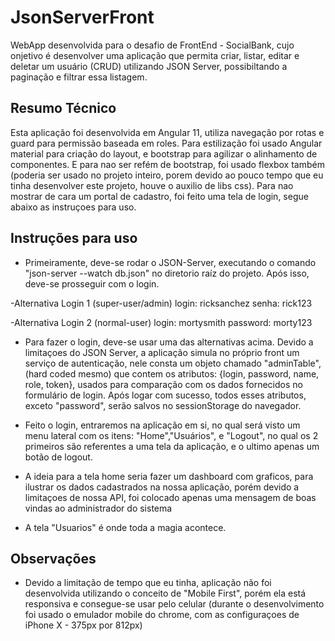 # JsonServerFront

WebApp desenvolvida para o desafio de FrontEnd - SocialBank, cujo onjetivo é desenvolver uma aplicação que permita criar, listar, editar e deletar um usuário (CRUD) utilizando JSON Server, possibiltando a paginação e filtrar essa listagem.

## Resumo Técnico
Esta aplicação foi desenvolvida em Angular 11, utiliza navegação por rotas e guard para permissão baseada em roles. Para estilização foi usado Angular material para criação do layout, e bootstrap para agilizar o alinhamento de componentes. E para nao ser refém de bootstrap, foi usado flexbox também (poderia ser usado no projeto inteiro, porem devido ao pouco tempo que eu tinha desenvolver este projeto, houve o auxilio de libs css).
Para nao mostrar de cara um portal de cadastro, foi feito uma tela de login, segue abaixo as instruçoes para uso.


## Instruções para uso

- Primeiramente, deve-se rodar o JSON-Server, executando o comando "json-server --watch db.json" no diretorio raíz do projeto. Após isso, deve-se prosseguir com o login.

-Alternativa Login 1 (super-user/admin)
login: ricksanchez
senha: rick123

-Alternativa Login 2 (normal-user)
login: mortysmith
password: morty123


- Para fazer o login, deve-se usar uma das alternativas acima. Devido a limitaçoes do JSON Server, a aplicação simula no próprio front um serviço de autenticação, nele consta um objeto chamado "adminTable", (hard coded mesmo) que contem os atributos: {login, password, name, role, token}, usados para comparação com os dados fornecidos no formulário de login. Após logar com sucesso, todos esses atributos, exceto "password", serão salvos no sessionStorage do navegador.

- Feito o login, entraremos na aplicação em si, no qual será visto um menu lateral com os itens: "Home","Usuários",  e "Logout", no qual os 2 primeiros são referentes a uma tela da aplicação, e o ultimo apenas um botão de logout. 

- A ideia para a tela home seria fazer um dashboard com graficos, para ilustrar os dados cadastrados na nossa aplicação, porém devido a limitaçoes de nossa API, foi colocado apenas uma mensagem de boas vindas ao administrador do sistema

- A tela "Usuarios" é onde toda a magia acontece.



## Observações
- Devido a limitação de tempo que eu tinha, aplicação não foi desenvolvida utilizando o conceito de "Mobile First", porém ela está responsiva e consegue-se usar pelo celular (durante o desenvolvimento foi usado o emulador mobile do chrome, com as configuraçoes de iPhone X - 375px por 812px)
